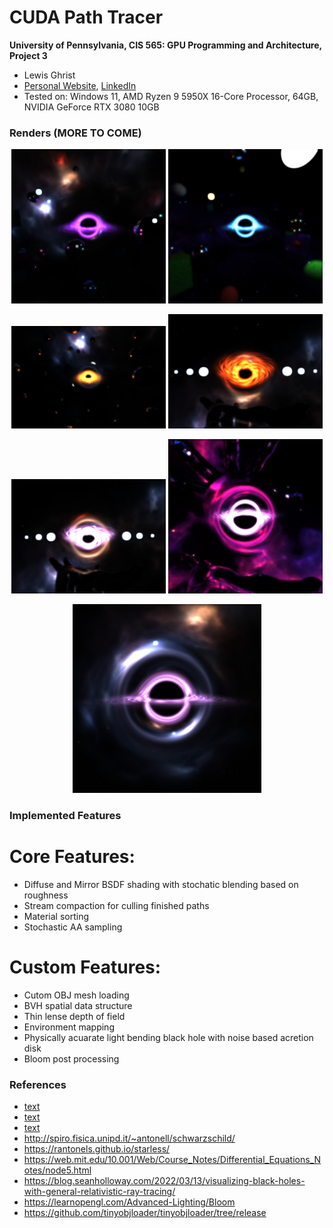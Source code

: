 CUDA Path Tracer
================

**University of Pennsylvania, CIS 565: GPU Programming and Architecture, Project 3**

* Lewis Ghrist
* [Personal Website](https://siwel-cg.github.io/siwel.cg_websiteV1/index.html#home), [LinkedIn](https://www.linkedin.com/in/lewis-ghrist-4b1b3728b/)
* Tested on: Windows 11, AMD Ryzen 9 5950X 16-Core Processor, 64GB, NVIDIA GeForce RTX 3080 10GB

### Renders (MORE TO COME)
<p align="center">
  <img src="IMAGES/blackhole_bvh_test.2025-10-05_02-39-31z.775samp.png" alt="Purple accretion disk with lensing" width="49%"/>
  <img src="IMAGES/blackhole_bvh_test.2025-10-05_02-25-49z.537samp.png" alt="Blue accretion disk variant" width="49%"/>
</p>
<p align="center">
  <img src="IMAGES/blackhole_mirrors.2025-10-05_13-27-25z.678samp.png" alt="Orange disk with mirrored highlights" width="49%"/>
  <img src="IMAGES/singleBH_V1.2025-10-05_17-56-29z.437samp.png" alt="Hot swirling disk, planets in a row" width="49%"/>
</p>
<p align="center">
  <img src="IMAGES/singleBH_V1.2025-10-05_17-53-17z.661samp.png" alt="Pastel disk, planets in a row" width="49%"/>
  <img src="IMAGES/singleBH_V1.2025-10-05_16-53-14z.97samp.png" alt="Magenta close-up with hand silhouette" width="49%"/>
</p>
<p align="center">
  <img src= "IMAGES/singleBH_V1.2025-10-04_03-03-55z.950samp.png" alt="Clean pink ring and lensing" width="60%"/>
</p>

### Implemented Features
# Core Features:
- Diffuse and Mirror BSDF shading with stochatic blending based on roughness
- Stream compaction for culling finished paths
- Material sorting 
- Stochastic AA sampling
# Custom Features:
- Cutom OBJ mesh loading
- BVH spatial data structure
- Thin lense depth of field
- Environment mapping
- Physically acuarate light bending black hole with noise based acretion disk
- Bloom post processing

### References
- [text](https://henrikdahlberg.github.io/2016/08/23/stream-compaction.html)
- [text](https://nvidia.github.io/cccl/thrust/api/group__stream__compaction_1gaf01d45b30fecba794afae065d625f94f.html)
- [text](https://jacco.ompf2.com/2022/04/13/how-to-build-a-bvh-part-1-basics/)
- http://spiro.fisica.unipd.it/~antonell/schwarzschild/
- https://rantonels.github.io/starless/
- https://web.mit.edu/10.001/Web/Course_Notes/Differential_Equations_Notes/node5.html
- https://blog.seanholloway.com/2022/03/13/visualizing-black-holes-with-general-relativistic-ray-tracing/
- https://learnopengl.com/Advanced-Lighting/Bloom
- https://github.com/tinyobjloader/tinyobjloader/tree/release